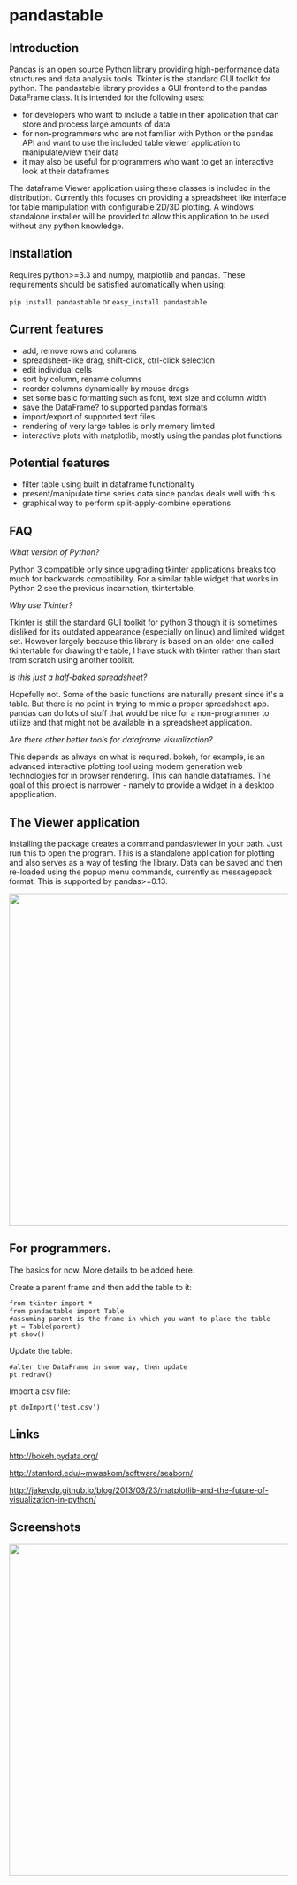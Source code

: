 # pandastable

## Introduction

Pandas is an open source Python library providing high-performance data structures 
and data analysis tools. Tkinter is the standard GUI toolkit for python. The pandastable
library provides a GUI frontend to the pandas DataFrame class. It is intended for the
following uses:

* for developers who want to include a table in their application that can store and process
large amounts of data
* for non-programmers who are not familiar with Python or the pandas API and want to use
the included table viewer application to manipulate/view their data
* it may also be useful for programmers who want to get an interactive look at their dataframes

The dataframe Viewer application using these classes is included in the distribution. 
Currently this focuses on providing a spreadsheet like interface for table manipulation with 
configurable 2D/3D plotting. A windows standalone installer will be provided to allow this
application to be used without any python knowledge.

## Installation

Requires python>=3.3 and numpy, matplotlib and pandas.
These requirements should be satisfied automatically when using:

```pip install pandastable```
or
```easy_install pandastable```

## Current features
* add, remove rows and columns
* spreadsheet-like drag, shift-click, ctrl-click selection
* edit individual cells
* sort by column, rename columns
* reorder columns dynamically by mouse drags
* set some basic formatting such as font, text size and column width
* save the DataFrame? to supported pandas formats
* import/export of supported text files
* rendering of very large tables is only memory limited
* interactive plots with matplotlib, mostly using the pandas plot functions

## Potential features
* filter table using built in dataframe functionality
* present/manipulate time series data since pandas deals well with this
* graphical way to perform split-apply-combine operations

## FAQ

*What version of Python?*

Python 3 compatible only since upgrading tkinter applications breaks too much for backwards compatibility. 
For a similar table widget that works in Python 2 see the previous incarnation, tkintertable.

*Why use Tkinter?*

Tkinter is still the standard GUI toolkit for python 3 though it is sometimes disliked 
for its outdated appearance (especially on linux) and limited widget set. However largely
because this library is based on an older one called tkintertable for drawing the table, 
I have stuck with tkinter rather than start from scratch using another toolkit.

*Is this just a half-baked spreadsheet?*

Hopefully not. Some of the basic functions are naturally present since it's a table. 
But there is no point in trying to mimic a proper spreadsheet app. pandas can do
lots of stuff that would be nice for a non-programmer to utilize and that might 
not be available in a spreadsheet application.

*Are there other better tools for dataframe visualization?*

This depends as always on what is required. bokeh, for example, is an advanced
interactive plotting tool using modern generation web technologies for in browser 
rendering. This can handle dataframes. The goal of this project is narrower - namely 
to provide a widget in a desktop appplication.

## The Viewer application
Installing the package creates a command pandasviewer in your path. Just run this to open the program. 
This is a standalone application for plotting and also serves as a way of testing the library.
Data can be saved and then re-loaded using the popup menu commands, currently as 
messagepack format. This is supported by pandas>=0.13.

<img src=https://raw.githubusercontent.com/dmnfarrell/pandastable/master/img/viewerapp.png width=600px>

## For programmers. 
The basics for now. More details to be added here.

Create a parent frame and then add the table to it:
```
from tkinter import *
from pandastable import Table
#assuming parent is the frame in which you want to place the table
pt = Table(parent)
pt.show()
```

Update the table:
```
#alter the DataFrame in some way, then update
pt.redraw()
```

Import a csv file:
```
pt.doImport('test.csv')
```

## Links

http://bokeh.pydata.org/

http://stanford.edu/~mwaskom/software/seaborn/

http://jakevdp.github.io/blog/2013/03/23/matplotlib-and-the-future-of-visualization-in-python/

## Screenshots

<img src=https://raw.githubusercontent.com/dmnfarrell/pandastable/master/img/plotviewer.png width=600px>
